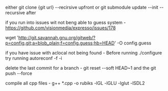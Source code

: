 either git clone {git url} --recirsive upfront or git submodule update --init --recursive after


if you run into issues wit not beng able to guess system - https://github.com/visionmedia/expresso/issues/178

wget 'http://git.savannah.gnu.org/gitweb/?p=config.git;a=blob_plain;f=config.guess;hb=HEAD' -O config.guess


if you have issue with aclocal not being found - Before running ./configure try running autoreconf -f -i


delete the last commit for a branch - git reset --soft HEAD~1 and the git push --force

compile all cpp files - g++ *.cpp -o rubiks -lGL -lGLU -lglut -lSDL2
